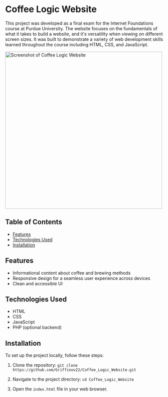 # Coffee Logic Website

This project was developed as a final exam for the Internet Foundations course at Purdue University. The website focuses on the fundamentals of what it takes to build a website, and it's versatility when viewing on different screen sizes. It was built to demonstrate a variety of web development skills learned throughout the course including HTML, CSS, and JavaScript.

<img src="images/screenshot.png" alt="Screenshot of Coffee Logic Website" style="width: 500px;" />

## Table of Contents

- [Features](#features)
- [Technologies Used](#technologies-used)
- [Installation](#installation)

## Features

- Informational content about coffee and brewing methods
- Responsive design for a seamless user experience across devices
- Clean and accessible UI

## Technologies Used

- HTML
- CSS
- JavaScript
- PHP (optional backend)

## Installation

To set up the project locally, follow these steps:

1. Clone the repository:
   `git clone https://github.com/Griffinov22/Coffee_Logic_Website.git`

2. Navigate to the project directory:
   `cd Coffee_Logic_Website`

3. Open the `index.html` file in your web browser.
